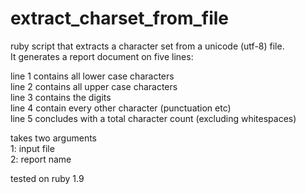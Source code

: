 # extract_charset_from_file 

ruby script that extracts a character set from a unicode (utf-8) file.  
It generates a report document on five lines:

line 1 contains all lower case characters  
line 2 contains all upper case characters  
line 3 contains the digits  
line 4 contain every other character (punctuation etc)  
line 5 concludes with a total character count (excluding whitespaces)  

takes two arguments  
1: input file  
2: report name  

tested on ruby 1.9